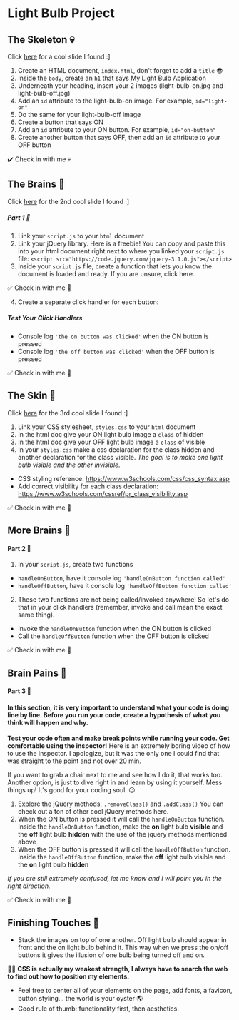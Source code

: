 # Light Bulb Project
## The Skeleton 💀 
Click [here](https://cdn-images-1.medium.com/max/1600/1*nm0JcvKyANiyLONtE0K9Rg.png) for a cool slide I found :]


1. Create an HTML document, `index.html`, don't forget to add a `title` 😎
2. Inside the `body`, create an `h1` that says My Light Bulb Application 
3. Underneath your heading, insert your 2 images (light-bulb-on.jpg and light-bulb-off.jpg)
4. Add an `id` attribute to the light-bulb-on image. For example, `id="light-on"`
5. Do the same for your light-bulb-off image
6. Create a button that says ON
7. Add an `id` attribute to your ON button. For example, `id="on-button"`
8. Create another button that says OFF, then add an `id` attribute to your OFF button


✔️ Check in with me 💀

## The Brains 🧠
Click [here](https://cdn-images-1.medium.com/max/1600/1*yXJWX1VfK1e3-lm43NJHhA.png) for the 2nd cool slide I found :]


##### Part 1 🚩
1. Link your `script.js` to your `html` document
2. Link your jQuery library. Here is a freebie! You can copy and paste this into your html document right next to where you linked your `script.js` file: `<script src="https://code.jquery.com/jquery-3.1.0.js"></script>`
3. Inside your `script.js` file, create a function that lets you know the document is loaded and ready. If you are unsure, click here. 

✅ Check in with me 🧠

4. Create a separate click handler for each button:
##### Test Your Click Handlers
* Console log `'the on button was clicked'` when the ON button is pressed
* Console log `'the off button was clicked'` when the OFF button is pressed


✅ Check in with me 🧠

## The Skin 🧟
Click [here](https://cdn-images-1.medium.com/max/1600/1*_7xje-aNFRomqrScCrXpjw.png) for the 3rd cool slide I found :]


1. Link your CSS stylesheet, `styles.css` to your `html` document
2. In the html doc give your ON light bulb image a `class` of hidden
3. In the html doc give your OFF light bulb image a `class` of visible
4. In your `styles.css` make a css declaration for the class hidden and another declaration for the class visible. *The goal is to make one light bulb visible and the other invisible.*
* CSS styling reference: https://www.w3schools.com/css/css_syntax.asp
* Add correct visibility for each class declaration: https://www.w3schools.com/cssref/pr_class_visibility.asp


✅ Check in with me 🧟

## More Brains 🧠
#### Part 2 🚩
1. In your `script.js`, create two functions
* `handleOnButton`, have it console log `'handleOnButton function called'`
* `handleOffButton`, have it console log `'handleOffButton function called'`
2. These two functions are not being called/invoked anywhere! So let's do that in your click handlers (remember, invoke and call mean the exact same thing).
* Invoke the `handleOnButton` function when the ON button is clicked
* Call the `handleOffButton` function when the OFF button is clicked


✅ Check in with me 🧠

## Brain Pains 🤯
#### Part 3 🚩
#### In this section, it is very important to understand what your code is doing line by line. Before you run your code, create a hypothesis of what you think will happen and why. 


**Test your code often and make break points while running your code. Get comfortable using the inspector!** Here is an extremely boring video of how to use the inspector. I apologize, but it was the only one I could find that was straight to the point and not over 20 min. 


If you want to grab a chair next to me and see how I do it, that works too. Another option, is just to dive right in and learn by using it yourself. Mess things up! It's good for your coding soul. 😉


1. Explore the jQuery methods, `.removeClass()` and `.addClass()`
You can check out a ton of other cool jQuery methods here. 
2. When the ON button is pressed it will call the `handleOnButton` function. Inside the `handleOnButton` function, make the **on** light bulb **visible** and the **off** light bulb **hidden** with the use of the jquery methods mentioned above
3. When the OFF button is pressed it will call the `handleOffButton` function. Inside the `handleOffButton` function, make the **off** light bulb visible and the **on** light bulb **hidden**

*If you are still extremely confused, let me know and I will point you in the right direction.*


✅ Check in with me 🤯

## Finishing Touches 🎨
* Stack the images on top of one another. Off light bulb should appear in front and the on light bulb behind it. This way when we press the on/off buttons it gives the illusion of one bulb being turned off and on. 

💁🏻‍ **CSS is actually my weakest strength, I always have to search the web to find out how to position my elements.**
* Feel free to center all of your elements on the page, add fonts, a favicon, button styling... the world is your oyster 🌎
* Good rule of thumb: functionality first, then aesthetics. 